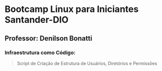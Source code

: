# Bootcamp Linux para Iniciantes Santander-DIO
## Professor: Denilson Bonatti
### Infraestrutura como Código: 
> Script de Criação de Estrutura de Usuários, Diretórios e Permissões
